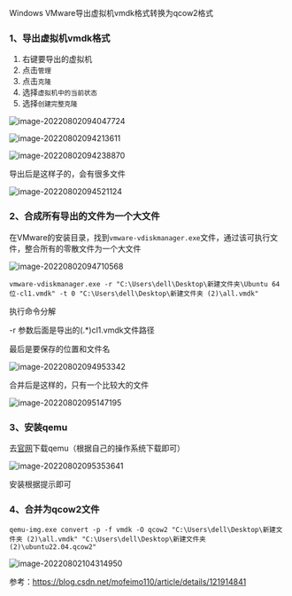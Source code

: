 Windows VMware导出虚拟机vmdk格式转换为qcow2格式

### 1、导出虚拟机vmdk格式

1. 右键要导出的虚拟机
2. 点击`管理`
3. 点击`克隆`
4. 选择`虚拟机中的当前状态`
5. 选择`创建完整克隆`



![image-20220802094047724](C:\Users\dell\AppData\Roaming\Typora\typora-user-images\image-20220802094047724.png)

![image-20220802094213611](C:\Users\dell\AppData\Roaming\Typora\typora-user-images\image-20220802094213611.png)

![image-20220802094238870](C:\Users\dell\AppData\Roaming\Typora\typora-user-images\image-20220802094238870.png)

导出后是这样子的，会有很多文件

![image-20220802094521124](C:\Users\dell\AppData\Roaming\Typora\typora-user-images\image-20220802094521124.png)

### 2、合成所有导出的文件为一个大文件

在VMware的安装目录，找到`vmware-vdiskmanager.exe`文件，通过该可执行文件，整合所有的零散文件为一个大文件

![image-20220802094710568](C:\Users\dell\AppData\Roaming\Typora\typora-user-images\image-20220802094710568.png)

```
vmware-vdiskmanager.exe -r "C:\Users\dell\Desktop\新建文件夹\Ubuntu 64 位-cl1.vmdk" -t 0 "C:\Users\dell\Desktop\新建文件夹 (2)\all.vmdk"
```

执行命令分解

-r 参数后面是导出的(.*)cl1.vmdk文件路径

最后是要保存的位置和文件名

![image-20220802094953342](C:\Users\dell\AppData\Roaming\Typora\typora-user-images\image-20220802094953342.png)

合并后是这样的，只有一个比较大的文件

![image-20220802095147195](C:\Users\dell\AppData\Roaming\Typora\typora-user-images\image-20220802095147195.png)

### 3、安装qemu

去[官网](https://qemu.weilnetz.de/w64/)下载qemu（根据自己的操作系统下载即可）

![image-20220802095353641](C:\Users\dell\AppData\Roaming\Typora\typora-user-images\image-20220802095353641.png)

安装根据提示即可

### 4、合并为qcow2文件

```shell
qemu-img.exe convert -p -f vmdk -O qcow2 "C:\Users\dell\Desktop\新建文件夹 (2)\all.vmdk" "C:\Users\dell\Desktop\新建文件夹 (2)\ubuntu22.04.qcow2"
```

![image-20220802104314950](C:\Users\dell\AppData\Roaming\Typora\typora-user-images\image-20220802104314950.png)

参考：https://blog.csdn.net/mofeimo110/article/details/121914841